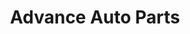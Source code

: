 ---
title: "Advance Auto Parts"
url: /nashville/advance-auto-parts-donelson-pike/
shop: car parts
---